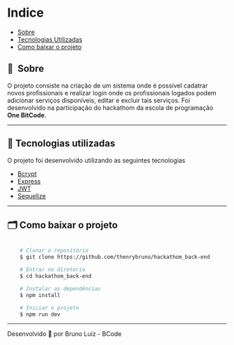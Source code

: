 # Indice

- [Sobre](#-sobre)
- [Tecnologias Utilizadas](#-tecnologias-utilizadas)
- [Como baixar o projeto](#-como-baixar-o-projeto)

## 🔖&nbsp; Sobre

O projeto consiste na criação de um sistema onde é possível cadatrar novos profissionais e realizar login onde os profissionais logados podem adicionar serviços disponíveis, editar e excluir tais serviços. Foi desenvolvido na participação do hackathom da escola de programação **One BitCode**. 

---

## 🚀 Tecnologias utilizadas

O projeto foi desenvolvido utilizando as seguintes tecnologias

- [Bcrypt](https://www.npmjs.com/package/bcrypt)
- [Express](https://expressjs.com/pt-br/)
- [JWT](https://jwt.io/)
- [Sequelize](https://sequelize.org/)

---

## 🗂 Como baixar o projeto

```bash

    # Clonar o repositório
    $ git clone https://github.com/thenrybruno/hackathom_back-end

    # Entrar no diretório
    $ cd hackathom_back-end

    # Instalar as dependências
    $ npm install

    # Iniciar o projeto
    $ npm run dev
```

---

Desenvolvido 💜 por Bruno Luiz - BCode